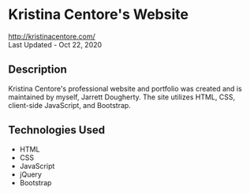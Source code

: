 # Kristina Centore's Website
<http://kristinacentore.com/> \
Last Updated - Oct 22, 2020

## Description
Kristina Centore's professional website and portfolio was created and is maintained by myself, Jarrett Dougherty. The site utilizes HTML, CSS, client-side JavaScript, and Bootstrap. 

## Technologies Used
* HTML
* CSS
* JavaScript
* jQuery
* Bootstrap